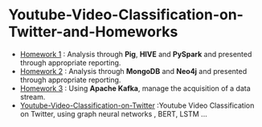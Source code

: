 # Youtube-Video-Classification-on-Twitter-and-Homeworks


- [Homework 1](HW-1) : Analysis through **Pig**, **HIVE** and **PySpark** and presented through appropriate reporting.
- [Homework 2](HW-2) : Analysis through **MongoDB** and **Neo4j** and presented through appropriate reporting.
- [Homework 3](HW-3) : Using **Apache Kafka**, manage the acquisition of a data stream.
- [Youtube-Video-Classification-on-Twitter](Youtube-Video-Classification-on-Twitter) :Youtube Video Classification on Twitter, using graph neural networks , BERT, LSTM ...
